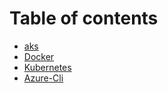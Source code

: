 # Table of contents

* [aks](aks.md)
* [Docker](docker.md)
* [Kubernetes](kubernetes.md)
* [Azure-Cli](azure-cli.md)

